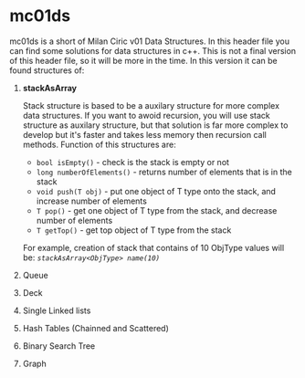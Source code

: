 # mc01ds

mc01ds is a short of Milan Ciric v01 Data Structures. In this header file you can find some solutions for data structures in c++. 
This is not a final version of this header file, so it will be more in the time. In this version it can be found structures of:

1. **stackAsArray**

    Stack structure is based to be a auxilary structure for more complex data structures. If you want to awoid recursion, you will
    use stack structure as auxilary structure, but that solution is far more complex to develop but it's faster and takes less memory
    then recursion call methods. Function of this structures are:

    - ```bool isEmpty()```            - check is the stack is empty or not
    - ```long numberOfElements()```   - returns number of elements that is in the stack
    - ```void push(T obj)```          - put one object of T type onto the stack, and increase number of elements
    - ```T pop()```                   - get one object of T type from the stack, and decrease number of elements
    - ```T getTop()```                - get top object of T type from the stack

    For example, creation of stack that contains of 10 ObjType values will be:   *```stackAsArray<ObjType> name(10)```*
    
2. Queue
3. Deck
4. Single Linked lists
5. Hash Tables (Chainned and Scattered)
6. Binary Search Tree
7. Graph


